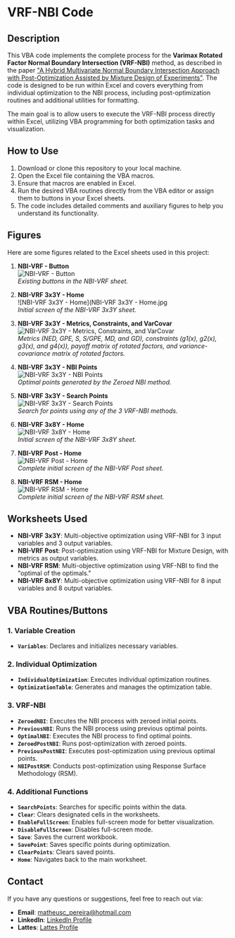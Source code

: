 # VRF-NBI Code

## Description

This VBA code implements the complete process for the **Varimax Rotated Factor Normal Boundary Intersection (VRF-NBI)** method, as described in the paper ["A Hybrid Multivariate Normal Boundary Intersection Approach with Post-Optimization Assisted by Mixture Design of Experiments"](link). The code is designed to be run within Excel and covers everything from individual optimization to the NBI process, including post-optimization routines and additional utilities for formatting.

The main goal is to allow users to execute the VRF-NBI process directly within Excel, utilizing VBA programming for both optimization tasks and visualization.

## How to Use

1. Download or clone this repository to your local machine.
2. Open the Excel file containing the VBA macros.
3. Ensure that macros are enabled in Excel.
4. Run the desired VBA routines directly from the VBA editor or assign them to buttons in your Excel sheets.
5. The code includes detailed comments and auxiliary figures to help you understand its functionality.

## Figures

Here are some figures related to the Excel sheets used in this project:

1. **NBI-VRF - Button**  
   ![NBI-VRF - Button](NBI-VRF_Button.jpg)  
   *Existing buttons in the NBI-VRF sheet.*

2. **NBI-VRF 3x3Y - Home**  
   ![NBI-VRF 3x3Y - Home](NBI-VRF 3x3Y - Home.jpg  
   *Initial screen of the NBI-VRF 3x3Y sheet.*

3. **NBI-VRF 3x3Y - Metrics, Constraints, and VarCovar**  
   ![NBI-VRF 3x3Y - Metrics, Constraints, and VarCovar](NBI-VRF_3x3Y_Metrics_Constraints_VarCovar.jpg)  
   *Metrics (NED, GPE, S, S/GPE, MD, and GD), constraints (g1(x), g2(x), g3(x), and g4(x)), payoff matrix of rotated factors, and variance-covariance matrix of rotated factors.*

4. **NBI-VRF 3x3Y - NBI Points**  
   ![NBI-VRF 3x3Y - NBI Points](NBI-VRF_3x3Y_NBI_Points.jpg)  
   *Optimal points generated by the Zeroed NBI method.*

5. **NBI-VRF 3x3Y - Search Points**  
   ![NBI-VRF 3x3Y - Search Points](NBI-VRF_3x3Y_Search_Points.jpg)  
   *Search for points using any of the 3 VRF-NBI methods.*

6. **NBI-VRF 3x8Y - Home**  
   ![NBI-VRF 3x8Y - Home](NBI-VRF_3x8Y_Home.jpg)  
   *Initial screen of the NBI-VRF 3x8Y sheet.*

7. **NBI-VRF Post - Home**  
   ![NBI-VRF Post - Home](NBI-VRF_Post_Home.jpg)  
   *Complete initial screen of the NBI-VRF Post sheet.*

8. **NBI-VRF RSM - Home**  
   ![NBI-VRF RSM - Home](NBI-VRF_RSM_Home.jpg)  
   *Complete initial screen of the NBI-VRF RSM sheet.*

## Worksheets Used

- **NBI-VRF 3x3Y**: Multi-objective optimization using VRF-NBI for 3 input variables and 3 output variables.
- **NBI-VRF Post**: Post-optimization using VRF-NBI for Mixture Design, with metrics as output variables.
- **NBI-VRF RSM**: Multi-objective optimization using VRF-NBI to find the "optimal of the optimals."
- **NBI-VRF 8x8Y**: Multi-objective optimization using VRF-NBI for 8 input variables and 8 output variables.

## VBA Routines/Buttons

### 1. Variable Creation
- **`Variables`**: Declares and initializes necessary variables.

### 2. Individual Optimization
- **`IndividualOptimization`**: Executes individual optimization routines.
- **`OptimizationTable`**: Generates and manages the optimization table.

### 3. VRF-NBI
- **`ZeroedNBI`**: Executes the NBI process with zeroed initial points.
- **`PreviousNBI`**: Runs the NBI process using previous optimal points.
- **`OptimalNBI`**: Executes the NBI process to find optimal points.
- **`ZeroedPostNBI`**: Runs post-optimization with zeroed points.
- **`PreviousPostNBI`**: Executes post-optimization using previous optimal points.
- **`NBIPostRSM`**: Conducts post-optimization using Response Surface Methodology (RSM).

### 4. Additional Functions
- **`SearchPoints`**: Searches for specific points within the data.
- **`Clear`**: Clears designated cells in the worksheets.
- **`EnableFullScreen`**: Enables full-screen mode for better visualization.
- **`DisableFullScreen`**: Disables full-screen mode.
- **`Save`**: Saves the current workbook.
- **`SavePoint`**: Saves specific points during optimization.
- **`ClearPoints`**: Clears saved points.
- **`Home`**: Navigates back to the main worksheet.


## Contact

If you have any questions or suggestions, feel free to reach out via:

- **Email**: [matheusc_pereira@hotmail.com](mailto:matheusc_pereira@hotmail.com)
- **LinkedIn**: [LinkedIn Profile](https://www.linkedin.com/in/matheuscostapereira/)
- **Lattes**: [Lattes Profile](https://lattes.cnpq.br/7025666927284220)
